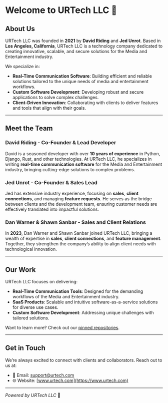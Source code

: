 # Welcome to URTech LLC 🌟

## About Us
URTech LLC was founded in **2021** by **David Riding** and **Jed Unrot**. Based in **Los Angeles, California**, URTech LLC is a technology company dedicated to creating innovative, scalable, and secure solutions for the Media and Entertainment industry.

We specialize in:
- **Real-Time Communication Software**: Building efficient and reliable solutions tailored to the unique needs of media and entertainment workflows.
- **Custom Software Development**: Developing robust and secure applications to solve complex challenges.
- **Client-Driven Innovation**: Collaborating with clients to deliver features and tools that align with their goals.

---

## Meet the Team

### **David Riding** - Co-Founder & Lead Developer
David is a seasoned developer with over **10 years of experience** in Python, Django, Rust, and other technologies. At URTech LLC, he specializes in writing **real-time communication software** for the Media and Entertainment industry, bringing cutting-edge solutions to complex problems.

### **Jed Unrot** - Co-Founder & Sales Lead
Jed has extensive industry experience, focusing on **sales**, **client connections**, and managing **feature requests**. He serves as the bridge between clients and the development team, ensuring customer needs are effectively translated into impactful solutions.

### **Dan Warner & Shawn Sanbar** - Sales and Client Relations
In **2023**, Dan Warner and Shawn Sanbar joined URTech LLC, bringing a wealth of expertise in **sales**, **client connections**, and **feature management**. Together, they strengthen the company’s ability to align client needs with technological innovation.

---

## Our Work
URTech LLC focuses on delivering:
- **Real-Time Communication Tools**: Designed for the demanding workflows of the Media and Entertainment industry.
- **SaaS Products**: Scalable and intuitive software-as-a-service solutions for diverse use cases.
- **Custom Software Development**: Addressing unique challenges with tailored solutions.

Want to learn more? Check out our [pinned repositories](https://github.com/URTech-LLC).

---

## Get in Touch
We’re always excited to connect with clients and collaborators. Reach out to us at:
- 📧 Email: [support@urtech.com](mailto:support@urtech.com)
- 🌐 Website: [www.urtech.com](https://www.urtech.com)

---

*Powered by URTech LLC* 🚀

